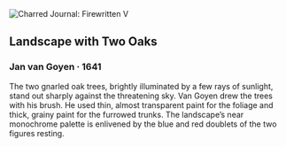 <div class="artwork-of-the-day">
  <div class="container">
    <div class="img-wrapper">
      <img
        src="https://uploads3.wikiart.org/00380/images/jan-van-goyen/4-landscape-with-two-oaks-jan-van-goyen-1.jpg!Large.jpg"
        alt="Charred Journal: Firewritten V" />
    </div>
    <div class="artwork-detail">
      <div class="artwork-origin"> 
        <h2 class="artwork-name">Landscape with Two Oaks</h2>
        <h3 class="artist">
          Jan van Goyen
                    ·  1641
        </h3>
      </div>
      <p class="description">
        <span class="artwork-description-text ng-binding" ng-bind-html="viewModel.ArtworkOfTheDay.Description | unsafe">The two gnarled oak trees, brightly illuminated by a few rays of sunlight, stand out sharply against the threatening sky. Van Goyen drew the trees with his brush. He used thin, almost transparent paint for the foliage and thick, grainy paint for the furrowed trunks. The landscape’s near monochrome palette is enlivened by the blue and red doublets of the two figures resting.</span>
                        <div class="text-shadow-container ng-hide" ng-show="showShadow"></div>
      </p>
    </div>
  </div>

</div>
